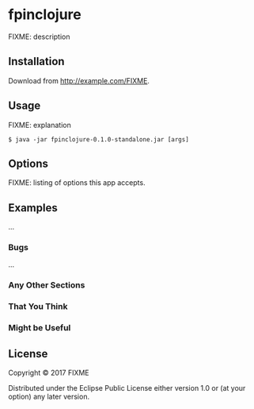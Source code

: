 # fpinclojure

FIXME: description

## Installation

Download from http://example.com/FIXME.

## Usage

FIXME: explanation

    $ java -jar fpinclojure-0.1.0-standalone.jar [args]

## Options

FIXME: listing of options this app accepts.

## Examples

...

### Bugs

...

### Any Other Sections
### That You Think
### Might be Useful

## License

Copyright © 2017 FIXME

Distributed under the Eclipse Public License either version 1.0 or (at
your option) any later version.
